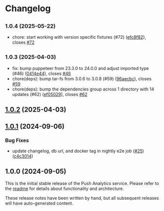 # Changelog

## <small>1.0.4 (2025-05-22)</small>

* chore: start working with version specific fixtures (#72) ([efc8f82](https://github.com/dhis2/push-analytics/commit/efc8f82)), closes [#72](https://github.com/dhis2/push-analytics/issues/72)

## <small>1.0.3 (2025-04-03)</small>

* fix: bump puppeteer from 23.3.0 to 24.0.0 and adjust imported type (#46) ([0414e44](https://github.com/dhis2/push-analytics/commit/0414e44)), closes [#46](https://github.com/dhis2/push-analytics/issues/46)
* chore(deps): bump tar-fs from 3.0.6 to 3.0.8 (#59) ([96aecbc](https://github.com/dhis2/push-analytics/commit/96aecbc)), closes [#59](https://github.com/dhis2/push-analytics/issues/59)
* chore(deps): bump the dependencies group across 1 directory with 14 updates (#62) ([ef05029](https://github.com/dhis2/push-analytics/commit/ef05029)), closes [#62](https://github.com/dhis2/push-analytics/issues/62)

## [1.0.2](https://github.com/dhis2/push-analytics/compare/1.0.1...1.0.2) (2025-04-03)

## [1.0.1](https://github.com/dhis2/push-analytics/compare/1.0.0...1.0.1) (2024-09-06)


### Bug Fixes

* update changelog, db url, and docker tag in nightly e2e job ([#25](https://github.com/dhis2/push-analytics/issues/25)) ([c4c3014](https://github.com/dhis2/push-analytics/commit/c4c30145f1d6269d3149194a1d590b52c37712ab))

## 1.0.0 (2024-09-05)


This is the initial stable release of the Push Analytics service. Please refer to the [readme](https://github.com/dhis2/push-analytics/blob/master/README.md) for details about functionality and architecture.

These release notes have been written by hand, but all subsequent releases will have auto-generated content.
